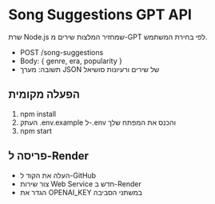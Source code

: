 # Song Suggestions GPT API

שרת Node.js שמחזיר המלצות שירים מ-GPT לפי בחירת המשתמש.
- POST /song-suggestions
- Body: { genre, era, popularity }
- תשובה: מערך JSON של שירים ורעיונות סושיאל

## הפעלה מקומית
1. npm install
2. העתק .env.example ל-.env והכנס את המפתח שלך
3. npm start

## פריסה ל-Render
- העלה את הקוד ל-GitHub
- צור שירות Web Service חדש ב-Render
- הגדר את OPENAI_KEY במשתני הסביבה
